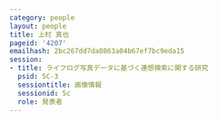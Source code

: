 ```yaml
---
category: people
layout: people
title: 上村 真也
pageid: '4207'
emailhash: 2bc267dd7da0863a04b67ef7bc9eda15
session:
- title: ライフログ写真データに基づく連想検索に関する研究
  psid: 5C-3
  sessiontitle: 画像情報
  sessionid: 5c
  role: 発表者
---
```

